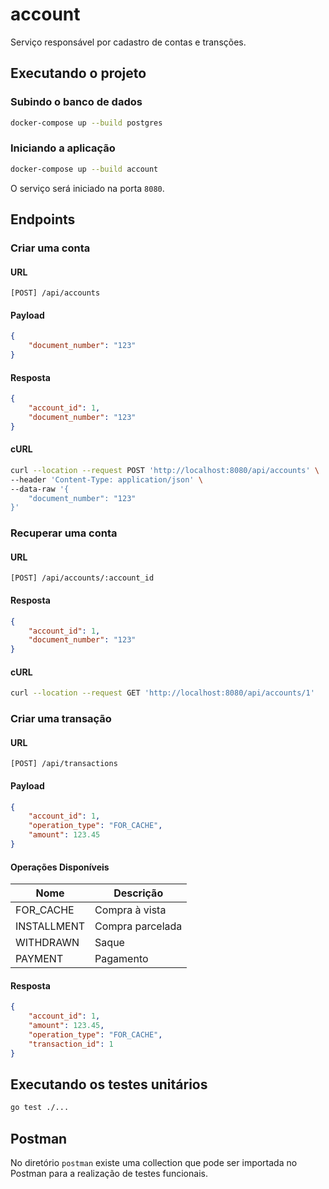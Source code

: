 # account

Serviço responsável por cadastro de contas e transções.

## Executando o projeto

### Subindo o banco de dados

```sh
docker-compose up --build postgres
```

### Iniciando a aplicação

```sh
docker-compose up --build account
```

O serviço será iniciado na porta `8080`.

## Endpoints

### Criar uma conta

#### URL

```
[POST] /api/accounts
```

#### Payload

```json
{
    "document_number": "123"
}
```

#### Resposta

```json
{
    "account_id": 1,
    "document_number": "123"
}
```

#### cURL
```sh
curl --location --request POST 'http://localhost:8080/api/accounts' \
--header 'Content-Type: application/json' \
--data-raw '{
    "document_number": "123"
}'
```

### Recuperar uma conta

#### URL

```
[POST] /api/accounts/:account_id
```

#### Resposta

```json
{
    "account_id": 1,
    "document_number": "123"
}
```

#### cURL

```sh
curl --location --request GET 'http://localhost:8080/api/accounts/1'
```

### Criar uma transação

#### URL
```
[POST] /api/transactions
```

#### Payload

```json
{
    "account_id": 1,
    "operation_type": "FOR_CACHE",
    "amount": 123.45
}
```

#### Operações Disponíveis

|Nome       |Descrição        |
|-----------|-----------------|
|FOR_CACHE  |Compra à vista   |
|INSTALLMENT|Compra parcelada |
|WITHDRAWN  |Saque            |
|PAYMENT    |Pagamento        |

#### Resposta

```json
{
    "account_id": 1,
    "amount": 123.45,
    "operation_type": "FOR_CACHE",
    "transaction_id": 1
}
```

## Executando os testes unitários

```sh
go test ./...
```

## Postman

No diretório `postman` existe uma collection que pode ser importada no Postman para a realização de testes funcionais.

